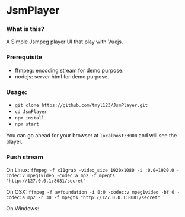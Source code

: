 # JsmPlayer
### What is this?
A Simple Jsmpeg player UI that play with Vuejs.


### Prerequisite
* ffmpeg: encoding stream for demo purpose.
* nodejs: server html for demo purpose.


### Usage:
* ```git clone https://github.com/tmyl123/JsmPlayer.git```
* ```cd JsmPlayer```
* ```npm install```
* ```npm start```


You can go ahead for your browser at ```localhost:3000``` and will see the player.

### Push stream

On Linux: ```ffmpeg -f x11grab -video_size 1920x1080 -i :0.0+1920,0 -codec:v mpeg1video -codec:a mp2 -f mpegts "http://127.0.0.1:8081/secret"```

On OSX: ```ffmpeg -f avfoundation -i 0:0 -codec:v mpeg1video -bf 0 -codec:a mp2 -r 30 -f mpegts "http://127.0.0.1:8081/secret"```

On Windows: 
